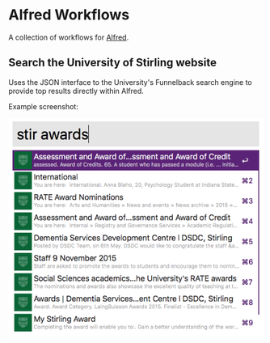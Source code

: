 # Alfred Workflows
A collection of workflows for [Alfred](https://www.alfredapp.com/).

## Search the University of Stirling website
Uses the JSON interface to the University's Funnelback search engine to provide top results directly within Alfred.

Example screenshot:

![Example](https://raw.githubusercontent.com/flatduckrecords/AlfredWorkflows/master/etc/example.png "Example screenshot")
